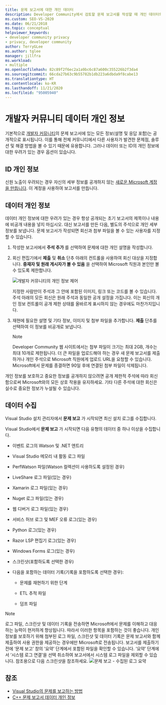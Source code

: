 ```yaml
---
title: 문제 보고서에 대한 개인 데이터
description: Developer Community에서 검토할 문제 보고서를 작성할 때 개인 데이터의 보안을 강화하는 방법을 알아봅니다.
ms.custom: SEO-VS-2020
ms.date: 06/21/2018
ms.topic: conceptual
helpviewer_keywords:
- developer community privacy
- privacy, developer community
author: TerryGLee
ms.author: tglee
manager: jillfra
ms.workload:
- multiple
ms.openlocfilehash: 82c89f2f6ec2a1a9bc6c87a600c355226b2f3da4
ms.sourcegitcommit: 66cda27b63c9b55782b1db223a6dbda9f8cabe13
ms.translationtype: HT
ms.contentlocale: ko-KR
ms.lasthandoff: 11/21/2020
ms.locfileid: "95005940"
---
```

# <a name="developer-community-data-privacy"></a>개발자 커뮤니티 데이터 개인 정보

기본적으로 [개발자 커뮤니티](https://developercommunity.visualstudio.com/)의 문제 보고서에 있는 모든 정보(설명 및 응답 포함)는 공개적으로 표시됩니다. 이를 통해 전체 커뮤니티에서 다른 사용자가 발견한 문제점, 솔루션 및 해결 방법을 볼 수 있기 때문에 유용합니다. 그러나 데이터 또는 ID의 개인 정보에 대한 우려가 있는 경우 옵션이 있습니다.

## <a name="identity-privacy"></a>ID 개인 정보

신원 노출이 우려되는 경우 자신의 세부 정보를 공개하지 않는 [새로운 Microsoft 계정을 만듭니다](https://signup.live.com/). 이 계정을 사용하여 보고서를 만듭니다.

## <a name="data-privacy"></a>데이터 개인 정보

데이터 개인 정보에 대한 우려가 있는 경우 항상 공개되는 초기 보고서의 제목이나 내용에 비공개 내용을 넣지 마십시오. 대신 보고서를 만든 다음, 별도의 주석으로 개인 세부 정보를 보냅니다. 문제 보고서가 작성되면 회신과 첨부 파일을 볼 수 있는 사용자를 지정할 수 있습니다.

1. 작성한 보고서에서 **주석 추가** 를 선택하여 문제에 대한 개인 설명을 작성합니다.

2. 회신 편집기에서 **제출** 및 **취소** 단추 아래의 컨트롤을 사용하여 회신 대상을 지정합니다. **중재자 및 원래 게시자가 볼 수 있음** 을 선택하여 Microsoft 직원과 본인만 볼 수 있도록 제한합니다.

   ![개발자 커뮤니티의 개인 정보 제어](media/developer-community-privacy-control.png)

   지정한 사람만이 주석과 그 안에 포함된 이미지, 링크 또는 코드를 볼 수 있습니다. 주석 아래의 모든 회신은 원래 주석과 동일한 공개 설정을 가집니다. 이는 회신의 개인 정보 컨트롤이 공개 제한 상태를 올바르게 표시하지 않는 경우에도 마찬가지입니다.

3. 재현에 필요한 설명 및 기타 정보, 이미지 및 첨부 파일을 추가합니다. **제출** 단추를 선택하여 이 정보를 비공개로 보냅니다.

   > [!NOTE]
   > Developer Community 웹 사이트에서는 첨부 파일이 크기는 최대 2GB, 개수는 최대 10개로 제한됩니다. 더 큰 파일을 업로드해야 하는 경우 새 문제 보고서를 제출하거나 개인 주석으로 Microsoft 직원에게 업로드 URL을 요청할 수 있습니다.
   > Microsoft에서 문제를 종결하면 90일 후에 연결된 첨부 파일이 삭제됩니다.

개인 정보를 보호하고 중요한 정보를 공개하지 않으려면 공개 제한적 주석에 따라 회신함으로써 Microsoft와의 모든 상호 작용을 유지하세요. 기타 다른 주석에 대한 회신은 실수로 중요한 정보가 누설될 수 있습니다.

## <a name="data-we-collect"></a>데이터 수집

Visual Studio 설치 관리자에서 **문제 보고** 가 시작되면 최신 설치 로그를 수집합니다.

Visual Studio에서 **문제 보고** 가 시작되면 다음 유형의 데이터 중 하나 이상을 수집합니다.

- 이벤트 로그의 Watson 및 .NET 엔트리

- Visual Studio 메모리 내 활동 로그 파일

- PerfWatson 파일(Watson 컬렉션이 사용하도록 설정된 경우)

- LiveShare 로그 파일(있는 경우)

- Xamarin 로그 파일(있는 경우)

- Nuget 로그 파일(있는 경우)

- 웹 디버거 로그 파일(있는 경우)

- 서비스 허브 로그 및 MEF 오류 로그(있는 경우)

- Python 로그(있는 경우)

- Razor LSP 편집기 로그(있는 경우)

- Windows Forms 로그(있는 경우)

- 스크린샷(포함하도록 선택한 경우)

- 다음을 포함하는 데이터 기록(기록을 포함하도록 선택한 경우):

  - 문제를 재현하기 위한 단계

  - ETL 추적 파일

  - 덤프 파일

> [!NOTE]
> 로그 파일, 스크린샷 및 데이터 기록을 전송하면 Microsoft에서 문제를 이해하고 대응하는 능력이 현저하게 향상됩니다.  따라서 이러한 항목을 포함하는 것이 좋습니다. 개인 정보를 보호하기 위해 첨부된 로그 파일, 스크린샷 및 데이터 기록은 문제 보고서와 함께 제출하여 사용 권한을 제공하는 경우에만 Microsoft로 전송됩니다. 보고서를 제출하기 전에 ‘문제 보고’ 창의 ‘요약’ 단계에서 포함된 파일을 확인할 수 있습니다. ‘요약’ 단계에서 ‘시스템 로그 연결’을 선택 취소하여 보고서에서 시스템 로그 파일을 제외할 수 있습니다. 참조용으로 다음 스크린샷을 참조하세요. 
  > ![문제 보고 - 수집된 로그 요약](media/report-a-problem-logs-collected.png)


## <a name="see-also"></a>참조

- [Visual Studio의 문제를 보고하는 방법](how-to-report-a-problem-with-visual-studio.md)
- [C++ 문제 보고서 데이터 개인 정보](/cpp/how-to-report-a-problem-with-the-visual-cpp-toolset#reports-and-privacy)
